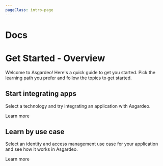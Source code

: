 ```yaml
---
pageClass: intro-page
---
```


# Docs

<!-- markdownlint-disable-next-line -->
# Get Started - Overview

Welcome to Asgardeo! Here's a quick guide to get you started. Pick the learning path you prefer and follow the topics to get started.

## Start integrating apps

Select a technology and try integrating an application with Asgardeo.

<a :href="$withBase('/get-started/start-integrating-apps/')">Learn more</a>

## Learn by use case

Select an identity and access management use case for your application and see how it works in Asgardeo.

<a :href="$withBase('/get-started/asgardeo-use-cases/')">Learn more</a>

<!--

## Explore Asgardeo

Explore Asgardeo and its components and leard how they will help you build a robust identity and access management solution for your organization's applications. 

<a :href="$withBase('/get-started/explore-asgardeo/')">Learn more</a>
-->